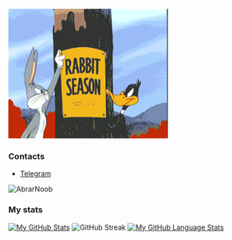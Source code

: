 <img src= "https://raw.githubusercontent.com/AbrarNoob/blah-blah/main/m9Ie58N.gif" height="260" width="320" class="center"> </h2>

### Contacts
-  [Telegram](https://telegram.me/AbrarNoob)

<p align="left"> <img src="https://komarev.com/ghpvc/?username=AbrarNoob&label=Profile%20Viewed&color=red" alt="AbrarNoob" /> </p>


### My stats
[![My GitHub Stats](https://github-readme-stats.vercel.app/api/?username=AbrarNoob&count_private=true&theme=blue-green&hide_border=true&border_radius=10&showicons=true)]()
![GitHub Streak](https://github-readme-streak-stats.herokuapp.com?user=AbrarNoob&theme=blue-green&hide_border=true&border_radius=10&showicons=true)
[![My GitHub Language Stats](https://github-readme-stats.vercel.app/api/top-langs/?username=AbrarNoob&langs_count=4&theme=blue-green&hide_border=false&border_radius=10)]()

